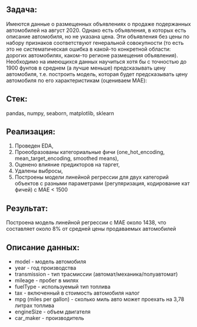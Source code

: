 ## Задача: ##  
Имеются данные о размещенных объявлениях о продаже подержанных автомобилей на август 2020. 
Однако есть объявления, в которых есть описание автомобиля, но не указана цена. Эти объявления без цены по набору признаков соответствуют генеральной совокупности (то есть это не систематическая ошибка в какой-то конкретной области: дорогих автомобилях, каком-то регионе размещения объявления). Необходимо на имеющихся данных научиться хотя бы с точностью до 1900 фунтов в среднем (а лучше меньше) предсказывать цену автомобиля, т.е. построить модель, которая будет предсказывать цену автомобиля по его характеристикам (оцениваем MAE):

## Стек: ##  
pandas, numpy, seaborn, matplotlib, sklearn

## Реализация: ##  
1. Проведен EDA,
2. Проеобразованы категориальные фичи (one_hot_encoding, mean_target_encoding, smoothed means),
3. Оценено влияние предикторов на таргет,
4. Удалены выбросы,
5. Построены модели линейной регрессии для двух категорий объектов с разными параметрами (регуляризация, кодирование кат фичей) с MAE < 1500

## Результат: ##  
Построена модель линейной регрессии с MAE около 1438, что составляет около 8% от средней цены продаваемых автомобилей

## Описание данных: ## 
- model - модель автомобиля
- year - год производства
- transmission - тип трасмиссии (автомат/механика/полуавтомат)
- mileage - пробег в милях
- fuelType - используемый тип топлива
- tax - включенный в стоимость автомобиля налог
- mpg (miles per gallon) - сколько миль авто может проехать на 3,78 литрах топлива
- engineSize - объем двигателя
- car_maker - производитель

